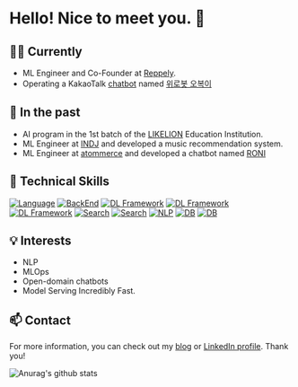 # Hello! Nice to meet you. 👋

## 👨‍💼 Currently
- ML Engineer and Co-Founder at [Reppely](http://reppley.com/). <br>
- Operating a KakaoTalk [chatbot](http://pf.kakao.com/_BNZRb) named [위로봇 오복이](https://github.com/jongmin-oh/comfort_chatbot_v2)

## 💼 In the past

- AI program in the 1st batch of the [LIKELION](https://www.likelion.net) Education Institution.
- ML Engineer at [INDJ](https://www.indj.ai/) and developed a music recommendation system. 
- ML Engineer at [atommerce](http://www.atommerce.com) and developed a chatbot named [RONI](https://www.aitimes.kr/news/articleView.html?idxno=23722)

## 🚀 Technical Skills

[![Language](https://img.shields.io/badge/Language-Python-blue)]()
[![BackEnd](https://img.shields.io/badge/BackEnd-FastAPI-blueviolet)]()
[![DL Framework](https://img.shields.io/badge/DL%20Framework-Pytorch-yellow)]()
[![DL Framework](https://img.shields.io/badge/DL%20Framework-SentenceTransformer-yellow)]()
[![DL Framework](https://img.shields.io/badge/DL%20Framework-Onnx-yellow)]()
[![Search](https://img.shields.io/badge/Search-Elastic%20Search-orange)]()
[![Search](https://img.shields.io/badge/Search-Faiss-red)]()
[![NLP](https://img.shields.io/badge/NLP-huggingFace-blue)]()
[![DB](https://img.shields.io/badge/DB-MySQL-blue)]()
[![DB](https://img.shields.io/badge/DB-Postgres-blue)]()

## 💡 Interests

- NLP
- MLOps
- Open-domain chatbots
- Model Serving Incredibly Fast.

## 📫 Contact

For more information, you can check out my [blog](https://velog.io/@acdongpgm) or [LinkedIn profile](https://www.linkedin.com/in/%EC%A2%85%EB%AF%BC-%EC%98%A4-b1555a202/). Thank you!


![Anurag's github stats](https://github-readme-stats.vercel.app/api?username=jongmin-oh&show_icons=true&theme=tokyonight)
